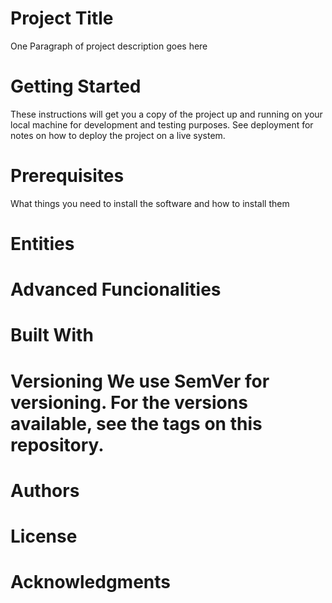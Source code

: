 <h1>Project Title</h1>
One Paragraph of project description goes here

<h1>Getting Started</h1>
These instructions will get you a copy of the project up and running on your local machine for development and testing purposes. See deployment for notes on how to deploy the project on a live system.

<h1>Prerequisites</h1>
What things you need to install the software and how to install them

<h1>Entities</h1>

<h1>Advanced Funcionalities</h1>


<h1>Built With</h1>

<h1>Versioning</h>
We use SemVer for versioning. For the versions available, see the tags on this repository.

<h1>Authors</h1>


<h1>License</h1>


<h1>Acknowledgments</h1>
